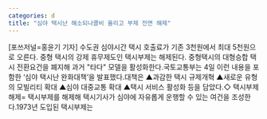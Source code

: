 ```yaml
---
categories: d
title: "심야 택시난 해소되나콜비 올리고 부제 전면 해제"
---
```

[포쓰저널=홍윤기 기자] 수도권 심야시간 택시 호출료가 기존 3천원에서 최대 5천원으로 오른다. 중형 택시의 강제 휴무제도인 택시부제는 해제된다. 중형택시의 대형승합 택시 전환요건을 폐지해 과거 "타다" 모델을 활성화한다.국토교통부는 4일 이런 내용을 포함한 ‘심야 택시난 완화대책’을 발표했다.대책은 ▲과감한 택시 규제개혁 ▲새로운 유형의 모빌리티 확대 ▲심야 대중교통 확대 ▲택시 서비스 활성화 등을 담았다.◇ 택시부제 해제= 택시부제를 해제해 택시기사가 심야에 자유롭게 운행할 수 있는 여건을 조성한다.1973년 도입된 택시부제는